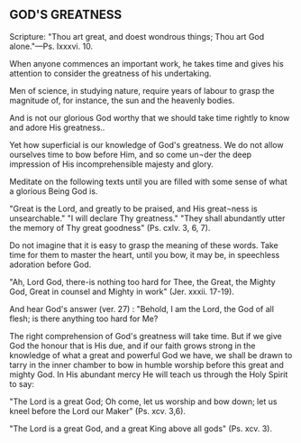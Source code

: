 ## GOD'S GREATNESS ##

Scripture: "Thou art great, and doest wondrous things; Thou art God alone."—Ps. Ixxxvi. 10.



When anyone commences an important work, he takes time and gives his attention to consider the greatness of his undertaking.

Men of science, in studying nature, require years of labour to grasp the magnitude of, for instance, the sun and the heavenly bodies.

And is not our glorious God worthy that we should take time rightly to know and adore His greatness..

Yet how superficial is our knowledge of God's greatness. We do not allow ourselves time to bow before Him, and so come un¬der the deep impression of His incomprehensible majesty and glory.

Meditate on the following texts until you are filled with some sense of what a glorious Being God is.

"Great is the Lord, and greatly to be praised, and His great¬ness is unsearchable." "I will declare Thy greatness." "They shall abundantly utter the memory of Thy great goodness" (Ps. cxlv. 3, 6, 7).

Do not imagine that it is easy to grasp the meaning of these words. Take time for them to master the heart, until you bow, it may be, in speechless adoration before God.

"Ah, Lord God, there-is nothing too hard for Thee, the Great, the Mighty God, Great in counsel and Mighty in work" (Jer. xxxii. 17-19).

And hear God's answer (ver. 27) : "Behold, I am the Lord, the God of all flesh; is there anything too hard for Me?

The right comprehension of God's greatness will take time. But if we give God the honour that is His due, and if our faith grows strong in the knowledge of what a great and powerful God we have, we shall be drawn to tarry in the inner chamber to bow in humble worship before this great and mighty God. In His abundant mercy He will teach us through the Holy Spirit to say:

"The Lord is a great God; Oh come, let us worship and bow down; let us kneel before the Lord our Maker" (Ps. xcv. 3,6).

"The Lord is a great God, and a great King above all gods" (Ps. xcv. 3).

